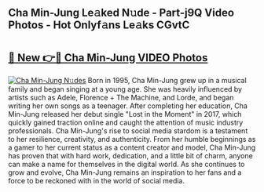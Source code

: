 ## Cha Min-Jung Le𝚊ked N𝚞de - Part-j9Q Video Photos - Hot Onlyf𝚊ns Le𝚊ks CGvtC

# <h2><a href="http://ac31681.deff.icu/?id=Cha+Min-Jung">🔗 New 👉🔴 Cha Min-Jung VIDEO Photos</a></h2>

[![Cha Min-Jung N𝚞des](https://i.imgur.com/rIISA9y.gif)](http://ac31681.deff.icu/?id=Cha+Min-Jung)
Born in 1995, Cha Min-Jung grew up in a musical family and began singing at a young age. She was heavily influenced by artists such as Adele, Florence + The Machine, and Lorde, and began writing her own songs as a teenager. After completing her education, Cha Min-Jung released her debut single "Lost in the Moment" in 2017, which quickly gained traction online and caught the attention of music industry professionals. Cha Min-Jung's rise to social media stardom is a testament to her resilience, creativity, and authenticity. From her humble beginnings as a gamer to her current status as a content creator and model, Cha Min-Jung has proven that with hard work, dedication, and a little bit of charm, anyone can make a name for themselves in the digital world. As she continues to grow and evolve, Cha Min-Jung remains an inspiration to her fans and a force to be reckoned with in the world of social media.
